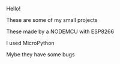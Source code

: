 Hello!

These are some of my small projects

These made by a NODEMCU with ESP8266

I used MicroPython

Mybe they have some bugs
